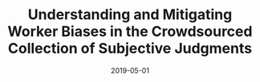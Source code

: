 ---
title: "Understanding and Mitigating Worker Biases in the Crowdsourced Collection of Subjective Judgments"
collection: publications
permalink: /publication/2019-DBLP_conf_chi_HubeFG19
date: 2019-05-01
venue: 'Proceedings of the 2019 CHI Conference on Human Factors in Computing Systems, CHI 2019, Glasgow, Scotland, UK, May 04-09, 2019'
---